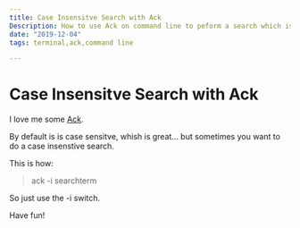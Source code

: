 ```yaml
---
title: Case Insensitve Search with Ack
Description: How to use Ack on command line to peform a search which is case insenstive.
date: "2019-12-04"
tags: terminal,ack,command line

---
```


# Case Insensitve Search with Ack

I love me some [Ack](https://linux.die.net/man/1/ack).

By default is is case sensitve, whish is great... but sometimes you want to do a case insenstive search.

This is how:

> ack -i searchterm
  
So just use the -i switch.

Have fun!
